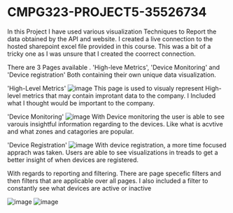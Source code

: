 # CMPG323-PROJECT5-35526734
In this Project I have used various visualization Techniques to Report the data obtained by the API and website.
I created a live connection to the hosted sharepoint excel file provided in this course. This was a bit of a tricky one as I was unsure that I created the coorrect connection.

There are 3 Pages available . 'High-leve Metrics', 'Device Monitoring' and 'Device registration' Both containing their own unique data visualization.

'High-Level Metrics'
![image](https://user-images.githubusercontent.com/67282309/201091288-e12add9c-e3de-4aea-b1cc-92d04536180f.png)
This page is used to visualy represent High-level metrics that may contain improtant data to the company. I Included what I thought would be important to the company.

'Device Monitoring'
![image](https://user-images.githubusercontent.com/67282309/201091574-144e3eda-ecf5-4743-ac75-b18c17d39512.png)
With Device monitoring the user is able to see varouis insightful information regarding to the devices. Like what is acvtive and what zones and catagories are popular.


'Device Registration'
![image](https://user-images.githubusercontent.com/67282309/201091840-eed3c485-d642-4e72-a0a9-77c874ef3df5.png)
With device registration, a more time focused apprach was taken. Users are able to see visualizations in treads to get a better insight of when devices are registered.

With regards to reporting and filtering. There are page specefic filters and then filters that are applicable over all pages. I also included a filter to constantly see what devices are active or inactive

![image](https://user-images.githubusercontent.com/67282309/201092582-db3a5289-940d-4458-95a5-79b4e1ae5454.png)
![image](https://user-images.githubusercontent.com/67282309/201092667-9d27f2af-7233-42fb-90b6-504e56774b4a.png)
